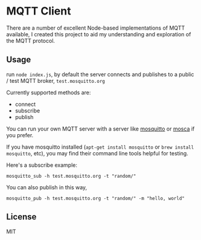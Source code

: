 MQTT Client
=================

There are a number of excellent Node-based implementations of MQTT available, I created this project to aid my understanding and exploration of the MQTT protocol. 

## Usage

run `node index.js`, by default the server connects and publishes to a public / test MQTT broker, `test.mosquitto.org`

Currently supported methods are:

* connect
* subscribe
* publish

You can run your own MQTT server with a server like [mosquitto](http://mosquitto.org/) or [mosca](https://github.com/mcollina/mosca) if you prefer.

If you have mosquitto installed (`apt-get install mosquitto` or `brew install mosquitto`, etc), you may find their command line tools helpful for testing.

Here's a subscribe example:
	
	mosquitto_sub -h test.mosquitto.org -t "random/"

You can also publish in this way,

	mosquitto_pub -h test.mosquitto.org -t "random/" -m "hello, world"
 
## License

MIT